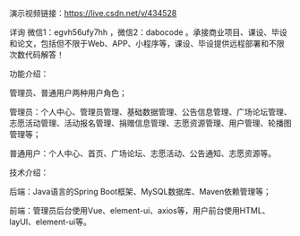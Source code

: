 演示视频链接：https://live.csdn.net/v/434528

详询 微信1：egvh56ufy7hh ，微信2：dabocode 。承接商业项目、课设、毕设和论文，包括但不限于Web、APP、小程序等，课设、毕设提供远程部署和不限次数代码解答！

功能介绍：

管理员、普通用户两种用户角色；

管理员：个人中心、管理员管理、基础数据管理、公告信息管理、广场论坛管理、志愿活动管理、活动报名管理、捐赠信息管理、志愿资源管理、用户管理、轮播图管理等；

普通用户：个人中心、首页、广场论坛、志愿活动、公告通知、志愿资源等。

技术介绍：

后端：Java语言的Spring Boot框架、MySQL数据库、Maven依赖管理等；

前端：管理员后台使用Vue、element-ui、axios等，用户前台使用HTML、layUI、element-ui等。
